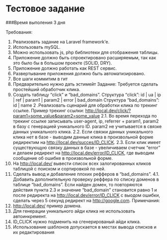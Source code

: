 # Тестовое задание

###Время выполения 3 дня

Требования:
1. Реализовать задание на Laravel framework’е.
2. Использовать mySQL.
3. Можно использовать js, php библиотеки для отображения таблицы.
4. Приложение должно быть спроектировано расширяемым, так как это было бы в
большом проекте (SOLID, DRY).
5. Приложение должно работать как REST сервис.
6. Развертывание приложения должно быть автоматизировано.
7. Все шаги коммитим в гит
8. Предварительно нужно дать эстимейт
Задание:
Требуется сделать простейший обработчик клика.
1. Создать таблицу “click” и “bad_domains”.
Структура “click”: id | ua | ip | ref | param1 | param2 | error | bad_domain
Структура “bad_domains”: id | name
2 .Реализовать сценарий для обработки клика по трекинг ссылке.
Пример трекинг ссылки: http://local.dev/click/?param1=some_value&param2=some_value
2.1. Во время перехода по трекинг ссылке записывать user-agent, ip, referrer + param1,
param2 в базу с генерацией уникального ID. param2 не учитывается в связке данных
уникального клика.
2.2. Если связки данных уникального клика нет в базе - выводим данные клика в
произвольной форме редиректим на http://local.dev/succes/ID_CLICK.
2.3. Если клик имеет существующую связку данных в базе - увеличиваем счетчик “error”
и делаем редирект на http://local.dev/error/ID_CLICK, где выводим сообщение об ошибке
в произвольной форме.
3. На http://local.dev/ вывести список всех залогированных кликов таблицой с
поиском и сортировкой по ней.
4. Сделать вывод и добавление плохих рефферов в “bad_domains”.
4.1. Добавить дополнительную проверку реффера по списку доменов в таблице
“bad_domains”. Если найден домен, то повторяются действия пункта 2.3 и значение
“bad_domain” становится равно 1 и после редиректа на http://local.dev/error/ID_CLICK с
выодом ошибки, сделать через 5 секунд редирект на http://google.com.
Примечания:
1. http://local.dev/ пример домена.
2. Для генерации уникального айди клика не использовать автоинкремент.
3. ID_CLICK нужно подменить на сгенерированый айди клика.
4. Использование шаблонов допускается в местах вывода списков и их редактирования


